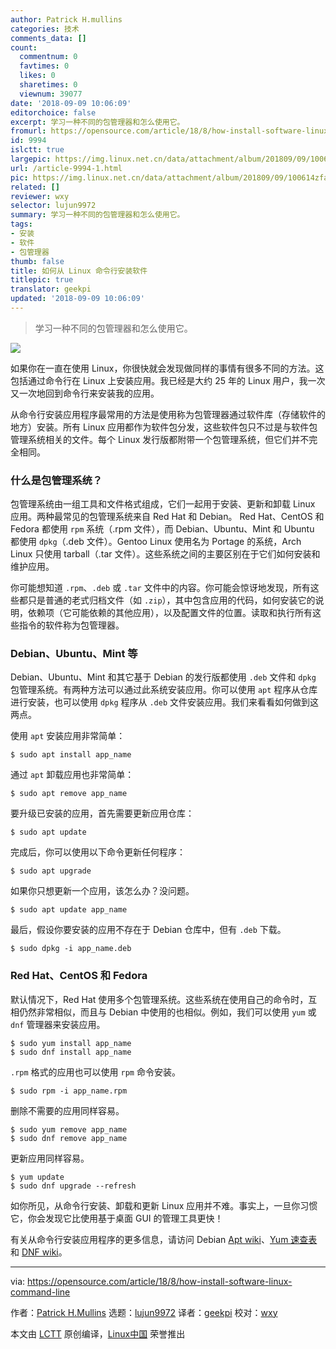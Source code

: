 ```yaml
---
author: Patrick H.mullins
categories: 技术
comments_data: []
count:
  commentnum: 0
  favtimes: 0
  likes: 0
  sharetimes: 0
  viewnum: 39077
date: '2018-09-09 10:06:09'
editorchoice: false
excerpt: 学习一种不同的包管理器和怎么使用它。
fromurl: https://opensource.com/article/18/8/how-install-software-linux-command-line
id: 9994
islctt: true
largepic: https://img.linux.net.cn/data/attachment/album/201809/09/100614zfa28iic15wcbzuc.png
url: /article-9994-1.html
pic: https://img.linux.net.cn/data/attachment/album/201809/09/100614zfa28iic15wcbzuc.png.thumb.jpg
related: []
reviewer: wxy
selector: lujun9972
summary: 学习一种不同的包管理器和怎么使用它。
tags:
- 安装
- 软件
- 包管理器
thumb: false
title: 如何从 Linux 命令行安装软件
titlepic: true
translator: geekpi
updated: '2018-09-09 10:06:09'
---
```



> 
> 学习一种不同的包管理器和怎么使用它。
> 
> 
> 


![](/data/attachment/album/201809/09/100614zfa28iic15wcbzuc.png)


如果你在一直在使用 Linux，你很快就会发现做同样的事情有很多不同的方法。这包括通过命令行在 Linux 上安装应用。我已经是大约 25 年的 Linux 用户，我一次又一次地回到命令行来安装我的应用。


从命令行安装应用程序最常用的方法是使用称为包管理器通过软件库（存储软件的地方）安装。所有 Linux 应用都作为软件包分发，这些软件包只不过是与软件包管理系统相关的文件。每个 Linux 发行版都附带一个包管理系统，但它们并不完全相同。


### 什么是包管理系统？


包管理系统由一组工具和文件格式组成，它们一起用于安装、更新和卸载 Linux 应用。两种最常见的包管理系统来自 Red Hat 和 Debian。 Red Hat、CentOS 和 Fedora 都使用 `rpm` 系统（.rpm 文件），而 Debian、Ubuntu、Mint 和 Ubuntu 都使用 `dpkg`（.deb 文件）。Gentoo Linux 使用名为 Portage 的系统，Arch Linux 只使用 tarball（.tar 文件）。这些系统之间的主要区别在于它们如何安装和维护应用。


你可能想知道 `.rpm`、`.deb` 或 `.tar` 文件中的内容。你可能会惊讶地发现，所有这些都只是普通的老式归档文件（如 `.zip`），其中包含应用的代码，如何安装它的说明，依赖项（它可能依赖的其他应用），以及配置文件的位置。读取和执行所有这些指令的软件称为包管理器。


### Debian、Ubuntu、Mint 等


Debian、Ubuntu、Mint 和其它基于 Debian 的发行版都使用 `.deb` 文件和 `dpkg` 包管理系统。有两种方法可以通过此系统安装应用。你可以使用 `apt` 程序从仓库进行安装，也可以使用 `dpkg` 程序从 `.deb` 文件安装应用。我们来看看如何做到这两点。


使用 `apt` 安装应用非常简单：



```
$ sudo apt install app_name
```

通过 `apt` 卸载应用也非常简单：



```
$ sudo apt remove app_name
```

要升级已安装的应用，首先需要更新应用仓库：



```
$ sudo apt update
```

完成后，你可以使用以下命令更新任何程序：



```
$ sudo apt upgrade
```

如果你只想更新一个应用，该怎么办？没问题。



```
$ sudo apt update app_name
```

最后，假设你要安装的应用不存在于 Debian 仓库中，但有 `.deb` 下载。



```
$ sudo dpkg -i app_name.deb
```

### Red Hat、CentOS 和 Fedora


默认情况下，Red Hat 使用多个包管理系统。这些系统在使用自己的命令时，互相仍然非常相似，而且与 Debian 中使用的也相似。例如，我们可以使用 `yum` 或 `dnf` 管理器来安装应用。



```
$ sudo yum install app_name
$ sudo dnf install app_name
```

`.rpm` 格式的应用也可以使用 `rpm` 命令安装。



```
$ sudo rpm -i app_name.rpm
```

删除不需要的应用同样容易。



```
$ sudo yum remove app_name
$ sudo dnf remove app_name
```

更新应用同样容易。



```
$ yum update
$ sudo dnf upgrade --refresh
```

如你所见，从命令行安装、卸载和更新 Linux 应用并不难。事实上，一旦你习惯它，你会发现它比使用基于桌面 GUI 的管理工具更快！


有关从命令行安装应用程序的更多信息，请访问 Debian [Apt wiki](https://wiki.debian.org/Apt)、[Yum 速查表](https://access.redhat.com/articles/yum-cheat-sheet) 和 [DNF wiki](https://fedoraproject.org/wiki/DNF?rd=Dnf)。




---


via: <https://opensource.com/article/18/8/how-install-software-linux-command-line>


作者：[Patrick H.Mullins](https://opensource.com/users/pmullins) 选题：[lujun9972](https://github.com/lujun9972) 译者：[geekpi](https://github.com/geekpi) 校对：[wxy](https://github.com/wxy)


本文由 [LCTT](https://github.com/LCTT/TranslateProject) 原创编译，[Linux中国](https://linux.cn/) 荣誉推出